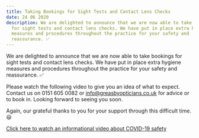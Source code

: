 ```yaml
---
title: Taking Bookings for Sight Tests and Contact Lens Checks
date: 24 06 2020
description: We are delighted to announce that we are now able to take bookings
  for sight tests and contact lens checks. We have put in place extra hygiene
  measures and procedures throughout the practice for your safety and
  reassurance. ✅
---
```

We are delighted to announce that we are now able to take bookings for sight tests and contact lens checks. We have put in place extra hygiene measures and procedures throughout the practice for your safety and reassurance. ✅

Please watch the following video to give you an idea of what to expect. 
Contact us on 0151 605 0082 or info@greasbyopticians.co.uk for advice or to book in. Looking forward to seeing you soon.

Again, our grateful thanks to you for your support through this difficult time. 😃

[Click here to watch an informational video about COVID-19 safety](https://www.youtube.com/watch?v=gGkQutVzImo&feature=youtu.be&fbclid=IwAR2uPQlSEa0tIixfdm4slK_fNmGJxURDA4TpiHnD93y0Afu0cdBvAVSNnuM)